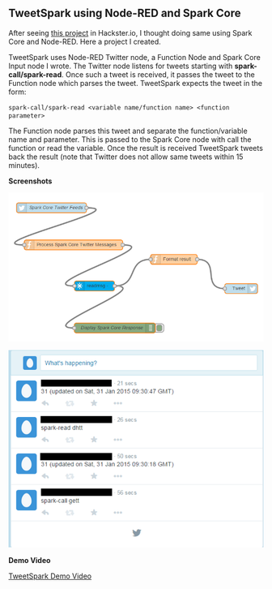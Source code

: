 TweetSpark using Node-RED and Spark Core
----------------------------------------

After seeing [this project](http://www.hackster.io/projects/e/pinoccio/950-tweet-all-the-things) in Hackster.io, I thought doing same using Spark Core and Node-RED. Here a project I created. 

TweetSpark uses Node-RED Twitter node, a Function Node and Spark Core Input node 	I wrote. The Twitter node listens for tweets starting with **spark-call/spark-read**. Once such a tweet is received, it passes the tweet to the Function node which parses the tweet. TweetSpark expects the tweet in the form:

    spark-call/spark-read <variable name/function name> <function parameter>

The Function node parses this tweet and separate the function/variable name and parameter. This is passed to the Spark Core node with call the function or read the variable. Once the result is received TweetSpark tweets back the result (note that Twitter does not allow same tweets within 15 minutes).

**Screenshots**

![Node-RED Flow](https://raw.githubusercontent.com/krvarma/TweetSpark/master/screenshots/flow.png)

![Twitter](https://raw.githubusercontent.com/krvarma/TweetSpark/master/screenshots/twitter.png)

**Demo Video**

[TweetSpark Demo Video](https://www.youtube.com/watch?v=iSbWnAfFnT0)